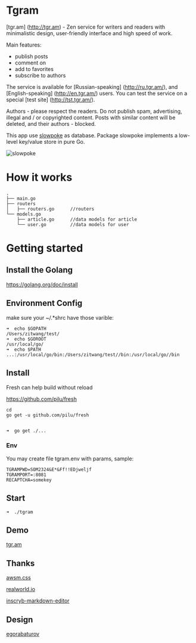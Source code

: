 # Tgram

[tgr.am] (http://tgr.am) - Zen service for writers and readers with minimalistic design, user-friendly interface and high speed of work.


Main features:
 - publish posts
 - comment on
 - add to favorites
 - subscribe to authors


The service is available for [Russian-speaking] (http://ru.tgr.am/), and [English-speaking] (http://en.tgr.am/) users. You can test the service on a special [test site] (http://tst.tgr.am/).


Authors - please respect the readers. Do not publish spam, advertising, illegal and / or copyrighted content. Posts with similar content will be deleted, and their authors - blocked.


This app use [slowpoke](https://github.com/recoilme/slowpoke) as database. Package slowpoke implements a low-level key/value store in pure Go.

![slowpoke](http://tggram.com/media/recoilme/photos/file_488344.jpg)


# How it works
```
.
├── main.go
├── routers
│   ├── routers.go      //routers
└── models.go
    ├── article.go      //data models for article
    └── user.go         //data models for user

```

# Getting started

## Install the Golang
https://golang.org/doc/install
## Environment Config
make sure your ~/.*shrc have those varible:
```
➜  echo $GOPATH
/Users/zitwang/test/
➜  echo $GOROOT
/usr/local/go/
➜  echo $PATH
...:/usr/local/go/bin:/Users/zitwang/test//bin:/usr/local/go//bin
```
## Install 
Fresh can help build without reload

https://github.com/pilu/fresh
```
cd 
go get -u github.com/pilu/fresh


➜  go get ./...

```

### Env

You may create file tgram.env with params, sample:
```
TGRAMPWD=SOM2324&E*&Ff!!EDjweljf
TGRAMPORT=:8081
RECAPTCHA=somekey
```


## Start
```
➜  ./tgram
```

## Demo

[tgr.am](http://tgr.am)

## Thanks

[awsm.css](https://github.com/igoradamenko/awsm.css)


[realworld.io](https://realworld.io)


[inscryb-markdown-editor](https://github.com/Inscryb/inscryb-markdown-editor)


## Design

[egorabaturov](https://egorabaturov.com)